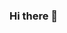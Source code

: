### Hi there 👋


<!-- **TristonFelix/TristonFelix** is a ✨ _special_ ✨ repository because its `README.md` (this file) appears on your GitHub profile.

- 🔭 I’m currently working on ...
- 🌱 I’m currently learning ...
- 👯 I’m looking to collaborate on ...
- 🤔 I’m looking for help with ...
- 💬 Ask me about, Projects im working on 
- 📫 How to reach me: [mailto](mailto:>Email</a>
- 😄 Pronouns: He/Him
- ⚡ Fun fact: My ❤ is on the wrong side. -->

